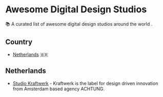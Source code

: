 # Awesome Digital Design Studios
:books: A curated list of awesome digital design studios around the world .

## Country
- [Netherlands](#netherlands) 🇧🇷

## Netherlands
- [Studio Kraftwerk](https://dentsuachtung.com/) - Kraftwerk is the label for design driven innovation from Amsterdam based agency ACHTUNG.